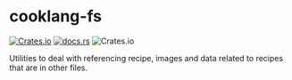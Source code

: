 # cooklang-fs

[![Crates.io](https://img.shields.io/crates/v/cooklang-fs)](https://crates.io/crates/cooklang-fs)
[![docs.rs](https://img.shields.io/docsrs/cooklang-fs)](https://docs.rs/cooklang-fs/)
![Crates.io](https://img.shields.io/crates/l/cooklang-fs)

Utilities to deal with referencing recipe, images and data related to recipes
that are in other files.
